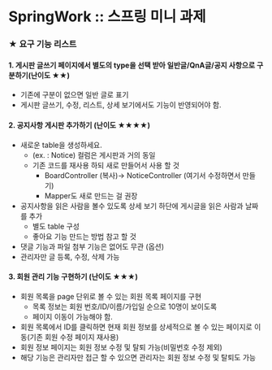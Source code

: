 # SpringWork :: 스프링 미니 과제 
### ★ 요구 기능 리스트
#### 1. 게시판 글쓰기 페이지에서 별도의 type을 선택 받아 일반글/QnA글/공지 사항으로 구분하기(난이도 ★★)
   - 기존에 구분이 없으면 일반 글로 표기
   - 게시판 글쓰기, 수정, 리스트, 상세 보기에서도 기능이 반영되어야 함.
#### 2. 공지사항 게시판 추가하기  (난이도 ★★★★)
   - 새로운 table을 생성하세요.
     - (ex. : Notice) 컬럼은 게시판과 거의 동일
     - 기존 코드를 재사용 하되 새로 만들어서 사용 할 것
         - BoardController (복사)-> NoticeController (여기서 수정하면서 만들기)
         - Mapper도 새로 만드는 걸 권장
   - 공지사항을 읽은 사람을 볼수 있도록 상세 보기 하단에 게시글을 읽은 사람과 날짜를 추가
     - 별도 table 구성
     - 좋아요 기능 만드는 방법 참고 할 것
   - 댓글 기능과 파일 첨부 기능은 없어도 무관 (옵션)
   - 관리자만 글 등록, 수정, 삭제 가능
#### 3. 회원 관리 기능 구현하기 (난이도 ★★★)
   - 회원 목록을 page 단위로 볼 수 있는 회원 목록 페이지를 구현
      - 목록 정보는 회원 번호/ID/이름/가입일 순으로 10명이 보이도록 
      - 페이지 이동이 가능해야 함.
   - 회원 목록에서 ID를 클릭하면 현재 회원 정보를 상세적으로 볼 수 있는 페이지로 이동(기존 회원 수정 페이지 재사용)
   - 회원 정보 페이지는 회원 정보 수정 및 탈퇴 가능(비밀번호 수정 제외)
   - 해당 기능은 관리자만 접근 할 수 있으면 관리자는 회원 정보 수정 및 탈퇴도 가능
